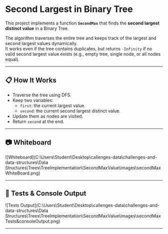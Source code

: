 # Second Largest in Binary Tree  

This project implements a function **`SecondMax`** that finds the **second largest distinct value** in a Binary Tree.  

The algorithm traverses the entire tree and keeps track of the largest and second largest values dynamically.  
It works even if the tree contains duplicates, but returns `-Infinity` if no valid second largest value exists (e.g., empty tree, single node, or all nodes equal).  

---

## 📋 How It Works  

- Traverse the tree using DFS.  
- Keep two variables:  
  - `first`: the current largest value.  
  - `second`: the current second largest distinct value.  
- Update them as nodes are visited.  
- Return `second` at the end.  

---



## 📷 Whiteboard

![Whiteboard](C:\Users\Student\Desktop\callenges-data\challenges-and-data-structures\Data Structures\Trees\TreeImplementation\SecondMaxValue\images\secondMaxWhiteBoard.png) 

---

## 🧾 Tests & Console Output

![Tests Output](C:\Users\Student\Desktop\callenges-data\challenges-and-data-structures\Data Structures\Trees\TreeImplementation\SecondMaxValue\images\secondMaxTests&consoleOutput.png)


---
